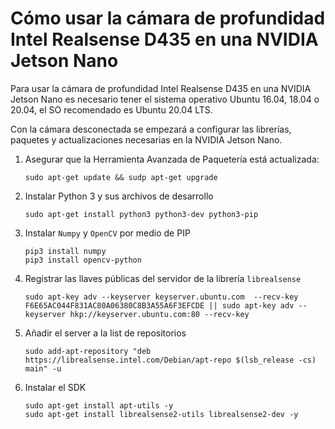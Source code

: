 # Cómo usar la cámara de profundidad Intel Realsense D435 en una NVIDIA Jetson Nano

Para usar la cámara de profundidad Intel Realsense D435 en una NVIDIA Jetson Nano es necesario tener el sistema operativo Ubuntu 16.04, 18.04 o 20.04, el SO recomendado es Ubuntu 20.04 LTS.

Con la cámara desconectada se empezará a configurar las librerías, paquetes y actualizaciones necesarias en la NVIDIA Jetson Nano.

1. Asegurar que la Herramienta Avanzada de Paquetería está actualizada:

    ```
    sudo apt-get update && sudp apt-get upgrade
    ```

2. Instalar Python 3 y sus archivos de desarrollo

    ```
    sudo apt-get install python3 python3-dev python3-pip
    ```

3. Instalar `Numpy` y `OpenCV` por medio de PIP

    ```
    pip3 install numpy  
    pip3 install opencv-python
    ```

4. Registrar las llaves públicas del servidor de la librería `librealsense`

    ```
    sudo apt-key adv --keyserver keyserver.ubuntu.com  --recv-key F6E65AC044F831AC80A06380C8B3A55A6F3EFCDE || sudo apt-key adv --keyserver hkp://keyserver.ubuntu.com:80 --recv-key
    ```

5. Añadir el server a la list de repositorios

    ```
    sudo add-apt-repository "deb https://librealsense.intel.com/Debian/apt-repo $(lsb_release -cs) main" -u
    ```

6. Instalar el SDK

    ```
    sudo apt-get install apt-utils -y  
    sudo apt-get install librealsense2-utils librealsense2-dev -y
    ```








